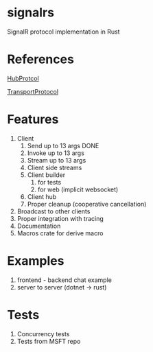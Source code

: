 # signalrs

SignalR protocol implementation in Rust

# References

[HubProtcol](https://github.com/dotnet/aspnetcore/blob/main/src/SignalR/docs/specs/HubProtocol.md)

[TransportProtocol](https://github.com/dotnet/aspnetcore/blob/main/src/SignalR/docs/specs/TransportProtocols.md)

# Features

1. Client
   1. Send up to 13 args DONE
   1. Invoke up to 13 args
   1. Stream up to 13 args
   1. Client side streams
   1. Client builder
      1. for tests
      1. for web (implicit websocket)
   1. Client hub
   1. Proper cleanup (cooperative cancellation) 
2. Broadcast to other clients
3. Proper integration with tracing
4. Documentation
5. Macros crate for derive macro

# Examples

1. frontend - backend chat example
1. server to server (dotnet -> rust)

# Tests

1. Concurrency tests
1. Tests from MSFT repo

